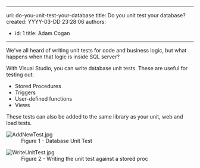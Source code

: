

---
uri: do-you-unit-test-your-database
title: Do you unit test your database?
created: YYYY-03-DD 23:28:06
authors:
  - id: 1
    title: Adam Cogan
---




<span class='intro'> <p class="ssw15-rteElement-P">We've all heard of writing unit tests for code and business logic, but what happens when that logic is inside SQL server?​​<br></p><p class="ssw15-rteElement-P">With Visual Studio, you can write database unit tests. These are useful for testing out&#58;​<br></p><ul><li>Stored Procedures</li><li>Triggers</li><li>User-defined functions</li><li>Views​<br></li></ul><div>These tests can also be added to the same library as your unit, web and load tests.<br></div> </span>

<dl class="image"><dt>​<img src="/PublishingImages/AddNewTest.jpg" alt="AddNewTest.jpg" /></dt><dd>Figure 1 - Database Unit Test</dd></dl><dl class="image"><dt><img src="/PublishingImages/WriteUnitTest.jpg" alt="WriteUnitTest.jpg" /></dt><dd>Figure 2 - Writing the unit test against a stored proc​<br></dd></dl>


